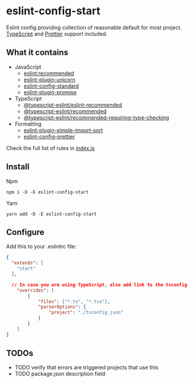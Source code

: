 # eslint-config-start

Eslint config providing collection of reasonable default for most project. [TypeScript](https://www.typescriptlang.org/) and [Prettier](https://prettier.io/) support included.

## What it contains

- JavaScript
  - [eslint:recommended](https://eslint.org/docs/latest/user-guide/configuring/configuration-files#using-eslintrecommended)
  - [eslint-plugin-unicorn](https://github.com/sindresorhus/eslint-plugin-unicorn)
  - [eslint-config-standard](https://github.com/standard/eslint-config-standard)
  - [eslint-plugin-promise](https://github.com/xjamundx/eslint-plugin-promise)
- TypeScript
  - [@typescript-eslint/eslint-recommended](https://github.com/typescript-eslint/typescript-eslint/tree/main/packages/eslint-plugin#recommended-configs)
  - [@typescript-eslint/recommended](https://github.com/typescript-eslint/typescript-eslint/tree/main/packages/eslint-plugin#recommended-configs)
  - [@typescript-eslint/recommended-requiring-type-checking](https://github.com/typescript-eslint/typescript-eslint/tree/main/packages/eslint-plugin#recommended-configs)
- Formatting
  - [eslint-plugin-simple-import-sort](https://github.com/lydell/eslint-plugin-simple-import-sort)
  - [eslint-config-prettier](https://github.com/prettier/eslint-config-prettier)

Check the full list of rules in [index.js](./index.js)

## Install

Npm

```shell
npm i -D -E eslint-config-start
```

Yarn

```shell
yarn add -D -E eslint-config-start
```

## Configure

Add this to your .eslintrc file:

```json
{
  "extends": [
    "start"
  ],

  // In case you are using TypeScript, also add link to the tsconfig
	"overrides": [
		{
			"files": ["*.ts", "*.tsx"],
			"parserOptions": {
				"project": "./tsconfig.json"
			}
		}
	]
}
```

## TODOs

- TODO verify that errors are triggered projects that use this
- TODO package.json description field